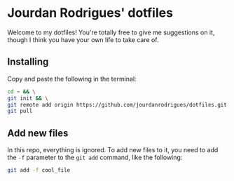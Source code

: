 # Jourdan Rodrigues' dotfiles

Welcome to my dotfiles! You're totally free to give me suggestions on it, 
though I think you have your own life to take care of.

## Installing

Copy and paste the following in the terminal:

```bash
cd ~ && \
git init && \
git remote add origin https://github.com/jourdanrodrigues/dotfiles.git && \
git pull
```

## Add new files

In this repo, everything is ignored. To add new files to it, you need to 
add the `-f` parameter to the `git add` command, like the following:

```bash
git add -f cool_file
```

